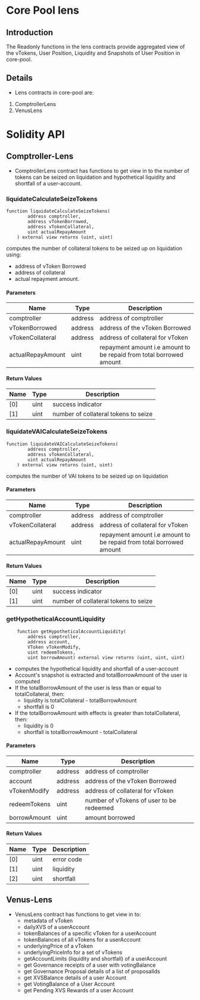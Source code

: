 # Core Pool lens

## Introduction

The Readonly functions in the lens contracts provide aggregated view of the vTokens, User Position, Liquidity and Snapshots of User Position in core-pool.

## Details

- Lens contracts in core-pool are:

1. ComptrollerLens
2. VenusLens

# Solidity API

## Comptroller-Lens

- ComptrollerLens contract has functions to get view in to the number of tokens can be seized on liquidation and hypothetical liquidity and shortfall of a user-account.

### liquidateCalculateSeizeTokens

```solidity
function liquidateCalculateSeizeTokens(
        address comptroller, 
        address vTokenBorrowed, 
        address vTokenCollateral, 
        uint actualRepayAmount
    ) external view returns (uint, uint)
```

computes the number of collateral tokens to be seized up on liquidation using:
 - address of vToken Borrowed
 - address of collateral
 - actual repayment amount.

#### Parameters

| Name | Type | Description |
| ---- | ---- | ----------- |
| comptroller | address | address of comptroller |
| vTokenBorrowed | address | address of the vToken Borrowed |
| vTokenCollateral | address | address of collateral for vToken |
| actualRepayAmount | uint | repayment amount i.e amount to be repaid from total borrowed amount |

#### Return Values

| Name | Type | Description |
| ---- | ---- | ----------- |
| [0] | uint | success indicator |
| [1] | uint | number of collateral tokens to seize |

### liquidateVAICalculateSeizeTokens

```solidity
function liquidateVAICalculateSeizeTokens(
        address comptroller,
        address vTokenCollateral, 
        uint actualRepayAmount
    ) external view returns (uint, uint)
```

computes the number of VAI tokens to be seized up on liquidation

#### Parameters

| Name | Type | Description |
| ---- | ---- | ----------- |
| comptroller | address | address of comptroller |
| vTokenCollateral | address | address of collateral for vToken |
| actualRepayAmount | uint | repayment amount i.e amount to be repaid from total borrowed amount |

#### Return Values

| Name | Type | Description |
| ---- | ---- | ----------- |
| [0] | uint | success indicator |
| [1] | uint | number of collateral tokens to seize |


### getHypotheticalAccountLiquidity

```solidity
    function getHypotheticalAccountLiquidity(
        address comptroller,
        address account,
        VToken vTokenModify,
        uint redeemTokens,
        uint borrowAmount) external view returns (uint, uint, uint)
```

- computes the hypothetical liquidity and shortfall of a user-account
- Account's snapshot is extracted and totalBorrowAmount of the user is computed
- If the totalBorrowAmount of the user is less than or equal to totalCollateral, then:
   - liquidity is totalCollateral - totalBorrowAmount
   - shortfall is 0
- If the totalBorrowAmount with effects is greater than totalCollateral, then:
   - liquidity is 0
   - shortfall is totalBorrowAmount - totalCollateral

#### Parameters

| Name | Type | Description |
| ---- | ---- | ----------- |
| comptroller | address | address of comptroller |
| account | address | address of the vToken Borrowed |
| vTokenModify | address | address of collateral for vToken |
| redeemTokens | uint | number of vTokens of user to be redeemed |
| borrowAmount | uint | amount borrowed |

#### Return Values

| Name | Type | Description |
| ---- | ---- | ----------- |
| [0] | uint | error code |
| [1] | uint | liquidity |
| [2] | uint | shortfall |

## Venus-Lens

- VenusLens contract has functions to get view in to:
    - metadata of vToken
    - dailyXVS of a userAccount
    - tokenBalances of a specific vToken for a userAccount
    - tokenBalances of all vTokens for a userAccount
    - underlyingPrice of a vToken
    - underlyingPriceInfo for a set of vTokens
    - getAccountLimits (liquidity and shortfall) of a userAccount
    - get Governance receipts of a user with votingBalance
    - get Governance Proposal details of a list of proposalIds
    - get XVSBalance details of a user Account
    - get VotingBalance of a User Account
    - get Pending XVS Rewards of a user Account

    
